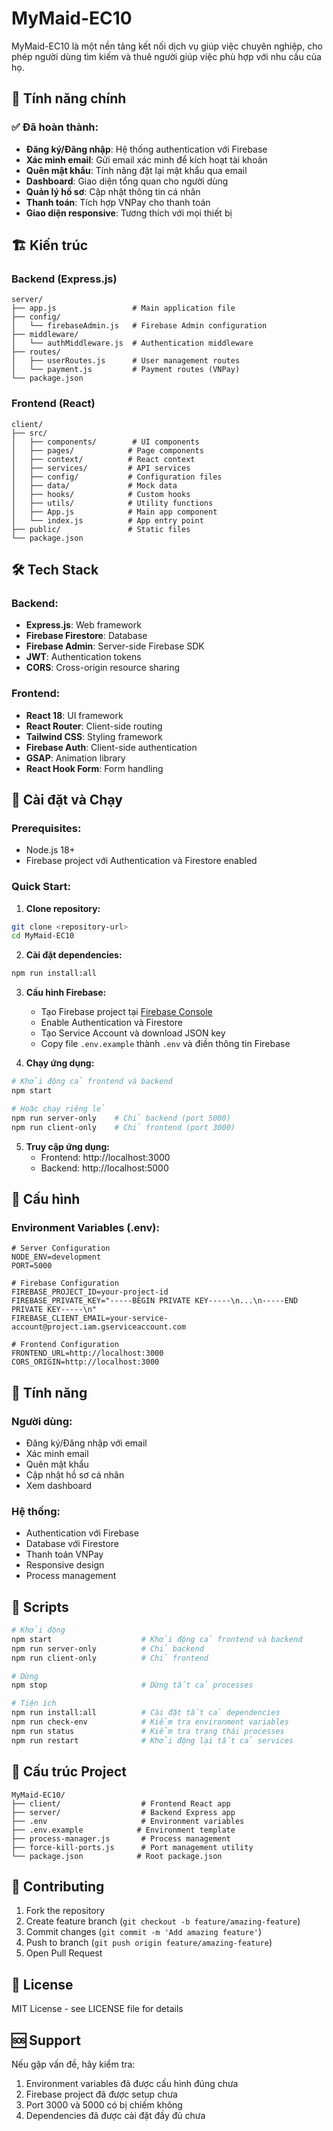 # MyMaid-EC10

MyMaid-EC10 là một nền tảng kết nối dịch vụ giúp việc chuyên nghiệp, cho phép người dùng tìm kiếm và thuê người giúp việc phù hợp với nhu cầu của họ.

## 🚀 Tính năng chính

### ✅ Đã hoàn thành:
- **Đăng ký/Đăng nhập**: Hệ thống authentication với Firebase
- **Xác minh email**: Gửi email xác minh để kích hoạt tài khoản
- **Quên mật khẩu**: Tính năng đặt lại mật khẩu qua email
- **Dashboard**: Giao diện tổng quan cho người dùng
- **Quản lý hồ sơ**: Cập nhật thông tin cá nhân
- **Thanh toán**: Tích hợp VNPay cho thanh toán
- **Giao diện responsive**: Tương thích với mọi thiết bị

## 🏗️ Kiến trúc

### Backend (Express.js)
```
server/
├── app.js                 # Main application file
├── config/
│   └── firebaseAdmin.js   # Firebase Admin configuration
├── middleware/
│   └── authMiddleware.js  # Authentication middleware
├── routes/
│   ├── userRoutes.js      # User management routes
│   └── payment.js         # Payment routes (VNPay)
└── package.json
```

### Frontend (React)
```
client/
├── src/
│   ├── components/        # UI components
│   ├── pages/            # Page components
│   ├── context/          # React context
│   ├── services/         # API services
│   ├── config/           # Configuration files
│   ├── data/             # Mock data
│   ├── hooks/            # Custom hooks
│   ├── utils/            # Utility functions
│   ├── App.js            # Main app component
│   └── index.js          # App entry point
├── public/               # Static files
└── package.json
```

## 🛠️ Tech Stack

### Backend:
- **Express.js**: Web framework
- **Firebase Firestore**: Database
- **Firebase Admin**: Server-side Firebase SDK
- **JWT**: Authentication tokens
- **CORS**: Cross-origin resource sharing

### Frontend:
- **React 18**: UI framework
- **React Router**: Client-side routing
- **Tailwind CSS**: Styling framework
- **Firebase Auth**: Client-side authentication
- **GSAP**: Animation library
- **React Hook Form**: Form handling

## 🚀 Cài đặt và Chạy

### Prerequisites:
- Node.js 18+
- Firebase project với Authentication và Firestore enabled

### Quick Start:

1. **Clone repository:**
```bash
git clone <repository-url>
cd MyMaid-EC10
```

2. **Cài đặt dependencies:**
```bash
npm run install:all
```

3. **Cấu hình Firebase:**
   - Tạo Firebase project tại [Firebase Console](https://console.firebase.google.com/)
   - Enable Authentication và Firestore
   - Tạo Service Account và download JSON key
   - Copy file `.env.example` thành `.env` và điền thông tin Firebase

4. **Chạy ứng dụng:**
```bash
# Khởi động cả frontend và backend
npm start

# Hoặc chạy riêng lẻ
npm run server-only    # Chỉ backend (port 5000)
npm run client-only    # Chỉ frontend (port 3000)
```

5. **Truy cập ứng dụng:**
   - Frontend: http://localhost:3000
   - Backend: http://localhost:5000

## 🔧 Cấu hình

### Environment Variables (.env):
```env
# Server Configuration
NODE_ENV=development
PORT=5000

# Firebase Configuration
FIREBASE_PROJECT_ID=your-project-id
FIREBASE_PRIVATE_KEY="-----BEGIN PRIVATE KEY-----\n...\n-----END PRIVATE KEY-----\n"
FIREBASE_CLIENT_EMAIL=your-service-account@project.iam.gserviceaccount.com

# Frontend Configuration
FRONTEND_URL=http://localhost:3000
CORS_ORIGIN=http://localhost:3000
```

## 📱 Tính năng

### Người dùng:
- Đăng ký/Đăng nhập với email
- Xác minh email
- Quên mật khẩu
- Cập nhật hồ sơ cá nhân
- Xem dashboard

### Hệ thống:
- Authentication với Firebase
- Database với Firestore
- Thanh toán VNPay
- Responsive design
- Process management

## 🚀 Scripts

```bash
# Khởi động
npm start                    # Khởi động cả frontend và backend
npm run server-only          # Chỉ backend
npm run client-only          # Chỉ frontend

# Dừng
npm stop                     # Dừng tất cả processes

# Tiện ích
npm run install:all          # Cài đặt tất cả dependencies
npm run check-env            # Kiểm tra environment variables
npm run status               # Kiểm tra trạng thái processes
npm run restart              # Khởi động lại tất cả services
```

## 📁 Cấu trúc Project

```
MyMaid-EC10/
├── client/                  # Frontend React app
├── server/                  # Backend Express app
├── .env                     # Environment variables
├── .env.example            # Environment template
├── process-manager.js       # Process management
├── force-kill-ports.js      # Port management utility
└── package.json            # Root package.json
```

## 🤝 Contributing

1. Fork the repository
2. Create feature branch (`git checkout -b feature/amazing-feature`)
3. Commit changes (`git commit -m 'Add amazing feature'`)
4. Push to branch (`git push origin feature/amazing-feature`)
5. Open Pull Request

## 📄 License

MIT License - see LICENSE file for details

## 🆘 Support

Nếu gặp vấn đề, hãy kiểm tra:
1. Environment variables đã được cấu hình đúng chưa
2. Firebase project đã được setup chưa
3. Port 3000 và 5000 có bị chiếm không
4. Dependencies đã được cài đặt đầy đủ chưa
